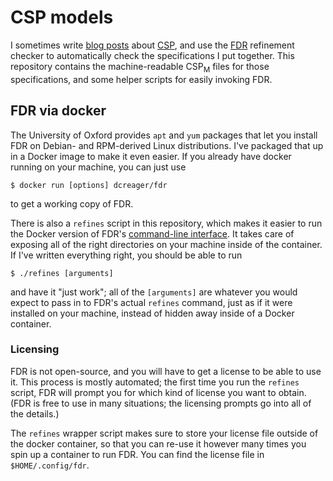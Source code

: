 # CSP models

I sometimes write [blog posts][dcreager.net] about [CSP][], and use the [FDR][]
refinement checker to automatically check the specifications I put together.
This repository contains the machine-readable CSP<sub>M</sub> files for those
specifications, and some helper scripts for easily invoking FDR.

[dcreager.net]: http://dcreager.net/
[CSP]: https://en.wikipedia.org/wiki/Communicating_sequential_processes
[FDR]: http://www.cs.ox.ac.uk/projects/fdr/manual/index.html

## FDR via docker

The University of Oxford provides `apt` and `yum` packages that let you install
FDR on Debian- and RPM-derived Linux distributions.  I've packaged that up in a
Docker image to make it even easier.  If you already have docker running on your
machine, you can just use

    $ docker run [options] dcreager/fdr

to get a working copy of FDR.

There is also a `refines` script in this repository, which makes it easier to
run the Docker version of FDR's [command-line interface][cli].  It takes care of
exposing all of the right directories on your machine inside of the container.
If I've written everything right, you should be able to run

    $ ./refines [arguments]

and have it "just work"; all of the `[arguments]` are whatever you would expect
to pass in to FDR's actual `refines` command, just as if it were installed on
your machine, instead of hidden away inside of a Docker container.

[cli]: http://www.cs.ox.ac.uk/projects/fdr/manual/command_line.html

### Licensing

FDR is not open-source, and you will have to get a license to be able to use it.
This process is mostly automated; the first time you run the `refines` script,
FDR will prompt you for which kind of license you want to obtain.  (FDR is free
to use in many situations; the licensing prompts go into all of the details.)

The `refines` wrapper script makes sure to store your license file outside of
the docker container, so that you can re-use it however many times you spin up a
container to run FDR.  You can find the license file in `$HOME/.config/fdr`.
